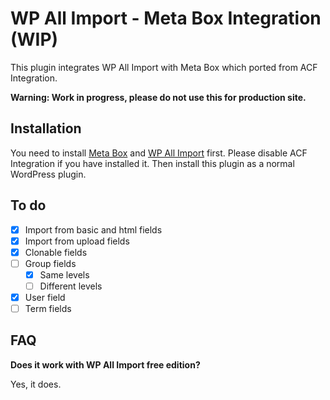 # WP All Import - Meta Box Integration (WIP)

This plugin integrates WP All Import with Meta Box which ported from ACF Integration.

**Warning: Work in progress, please do not use this for production site.**

## Installation

You need to install [Meta Box](https://wordpress.org/plugins/meta-box/) and [WP All Import](https://wordpress.org/plugins/wp-all-import/) first.
Please disable ACF Integration if you have installed it.
Then install this plugin as a normal WordPress plugin.

## To do
- [x] Import from basic and html fields
- [x] Import from upload fields
- [x] Clonable fields
- [ ] Group fields
    - [x] Same levels
    - [ ] Different levels
- [x] User field
- [ ] Term fields

## FAQ
**Does it work with WP All Import free edition?** 

Yes, it does.